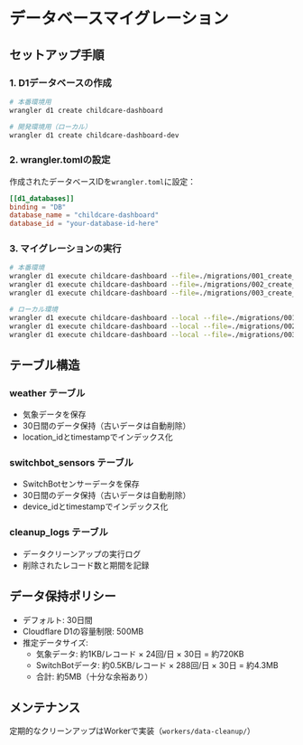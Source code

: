 # データベースマイグレーション

## セットアップ手順

### 1. D1データベースの作成

```bash
# 本番環境用
wrangler d1 create childcare-dashboard

# 開発環境用（ローカル）
wrangler d1 create childcare-dashboard-dev
```

### 2. wrangler.tomlの設定

作成されたデータベースIDを`wrangler.toml`に設定：

```toml
[[d1_databases]]
binding = "DB"
database_name = "childcare-dashboard"
database_id = "your-database-id-here"
```

### 3. マイグレーションの実行

```bash
# 本番環境
wrangler d1 execute childcare-dashboard --file=./migrations/001_create_weather_table.sql
wrangler d1 execute childcare-dashboard --file=./migrations/002_create_switchbot_table.sql
wrangler d1 execute childcare-dashboard --file=./migrations/003_create_cleanup_triggers.sql

# ローカル環境
wrangler d1 execute childcare-dashboard --local --file=./migrations/001_create_weather_table.sql
wrangler d1 execute childcare-dashboard --local --file=./migrations/002_create_switchbot_table.sql
wrangler d1 execute childcare-dashboard --local --file=./migrations/003_create_cleanup_triggers.sql
```

## テーブル構造

### weather テーブル

- 気象データを保存
- 30日間のデータ保持（古いデータは自動削除）
- location_idとtimestampでインデックス化

### switchbot_sensors テーブル

- SwitchBotセンサーデータを保存
- 30日間のデータ保持（古いデータは自動削除）
- device_idとtimestampでインデックス化

### cleanup_logs テーブル

- データクリーンアップの実行ログ
- 削除されたレコード数と期間を記録

## データ保持ポリシー

- デフォルト: 30日間
- Cloudflare D1の容量制限: 500MB
- 推定データサイズ:
  - 気象データ: 約1KB/レコード × 24回/日 × 30日 = 約720KB
  - SwitchBotデータ: 約0.5KB/レコード × 288回/日 × 30日 = 約4.3MB
  - 合計: 約5MB（十分な余裕あり）

## メンテナンス

定期的なクリーンアップはWorkerで実装（`workers/data-cleanup/`）
